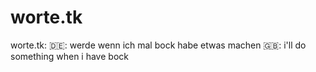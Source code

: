 # worte.tk
worte.tk: 
🇩🇪:
werde wenn ich mal bock habe etwas machen
🇬🇧:
i'll do something when i have bock


